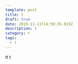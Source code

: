 ```yaml
---
template: post
title: t
draft: true
date: 2019-11-11T14:50:35.015Z
description: t
category: t
tags:
  - t
---
```

tt
t
